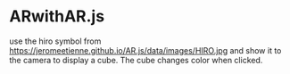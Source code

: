 # ARwithAR.js

use the hiro symbol from 
https://jeromeetienne.github.io/AR.js/data/images/HIRO.jpg 
and show it to the camera to display a cube.
The cube changes color when clicked.

